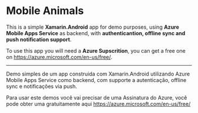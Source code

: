 # Mobile Animals

This is a simple **Xamarin.Android** app for demo purposes, using **Azure Mobile Apps Service** as backend, with **authenticantion, offline sync and push notification support**.

To use this app you will need a **Azure Supscrition**, you can get a free one on https://azure.microsoft.com/en-us/free/. 

---

Demo simples de um app construida com Xamarin.Android utilizando Azure Mobile Apps Service como backend, com supporte a autenticação, offline sync e notificações via push.

Para usar este demos você vai precisar de uma Assinatura do Azure, você pode obter uma gratuitamente aqui https://azure.microsoft.com/en-us/free/

